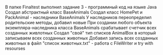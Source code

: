 

В папке Finaltest выполнил задание 3 - программный код на языке Java
Создал абстрактный класс BaseAnimals
Создал класс HomePet и PackAnimal - наследники BaseAnimals
У наследников переопределил родительские методы, добавил новые
При создании любого объекта экземпляра-наследника класса BaseAnimals срабатывает счетчик всех созданных живлотных
Создал "свой" тип списков AnimalBox в который записываем всех созданных животных
Добавил запись всех созданных животных в файл "список животных.txt" - работа с FileWriter и try with resourses

